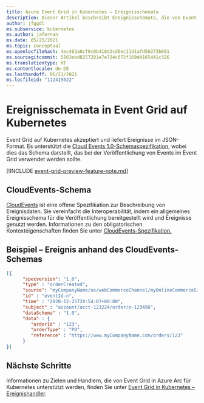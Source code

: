 ```yaml
---
title: Azure Event Grid in Kubernetes – Ereignisschemata
description: Dieser Artikel beschreibt Ereignisschemata, die von Event Grid auf Azure Arc für Kubernetes unterstützt werden
author: jfggdl
ms.subservice: kubernetes
ms.author: jafernan
ms.date: 05/25/2021
ms.topic: conceptual
ms.openlocfilehash: 4ec482a0cf8c0b418d2cd6ec11d1afd56273b681
ms.sourcegitcommit: 5163ebd8257281e7e724c072f169d4165441c326
ms.translationtype: HT
ms.contentlocale: de-DE
ms.lasthandoff: 06/21/2021
ms.locfileid: "112415622"
---
```

# <a name="event-schemas-in-event-grid-on-kubernetes"></a>Ereignisschemata in Event Grid auf Kubernetes
Event Grid auf Kubernetes akzeptiert und liefert Ereignisse im JSON-Format. Es unterstützt die [Cloud Events 1.0-Schemaspezifikation](https://github.com/cloudevents/spec/blob/v1.0/spec.md), wobei dies das Schema darstellt, das bei der Veröffentlichung von Events im Event Grid verwendet werden sollte. 

[!INCLUDE [event-grid-preview-feature-note.md](../includes/event-grid-preview-feature-note.md)]



## <a name="cloudevent-schema"></a>CloudEvents-Schema
[CloudEvents](https://cloudevents.io/) ist eine offene Spezifikation zur Beschreibung von Ereignisdaten. Sie vereinfacht die Interoperabilität, indem ein allgemeines Ereignisschema für die Veröffentlichung bereitgestellt wird und Ereignisse genutzt werden. Informationen zu den obligatorischen Kontexteigenschaften finden Sie unter [CloudEvents-Spezifikation.](https://github.com/cloudevents/spec/blob/master/json-format.md#3-envelope)

## <a name="example--event-using-cloudevents-schema"></a>Beispiel – Ereignis anhand des CloudEvents-Schemas

```json
[{
      "specversion": "1.0",
      "type" : "orderCreated",
      "source": "myCompanyName/us/webCommerceChannel/myOnlineCommerceSiteBrandName",
      "id" : "eventId-n",
      "time" : "2020-12-25T20:54:07+00:00",
      "subject" : "account/acct-123224/order/o-123456",
      "dataSchema" : "1.0",
      "data" : {
         "orderId" : "123",
         "orderType" : "PO",
         "reference" : "https://www.myCompanyName.com/orders/123"
      }
}]
```

## <a name="next-steps"></a>Nächste Schritte
Informationen zu Zielen und Handlern, die von Event Grid in Azure Arc für Kubernetes unterstützt werden, finden Sie unter [Event Grid in Kubernetes – Ereignishandler](event-handlers.md).